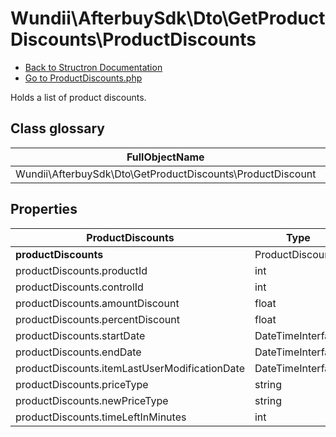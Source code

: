# Wundii\AfterbuySdk\Dto\GetProductDiscounts\ProductDiscounts
- [Back to Structron Documentation](./../_Structron.md)
- [Go to ProductDiscounts.php](./../../src/Dto/GetProductDiscounts/ProductDiscounts.php)

Holds a list of product discounts.

## Class glossary
| FullObjectName | Object |
| -------------- | ------ |
| Wundii\AfterbuySdk\Dto\GetProductDiscounts\ProductDiscount | ProductDiscount |

## Properties
| ProductDiscounts                              | Type              | Default  | Description |
| --------------------------------------------- | ----------------- | -------- | ----------- |
| **productDiscounts**                          | ProductDiscount[] | []       |             |
| productDiscounts.productId                    | int               | required |             |
| productDiscounts.controlId                    | int               | required |             |
| productDiscounts.amountDiscount               | float             | null     |             |
| productDiscounts.percentDiscount              | float             | null     |             |
| productDiscounts.startDate                    | DateTimeInterface | null     |             |
| productDiscounts.endDate                      | DateTimeInterface | null     |             |
| productDiscounts.itemLastUserModificationDate | DateTimeInterface | null     |             |
| productDiscounts.priceType                    | string            | null     |             |
| productDiscounts.newPriceType                 | string            | null     |             |
| productDiscounts.timeLeftInMinutes            | int               | null     |             |
